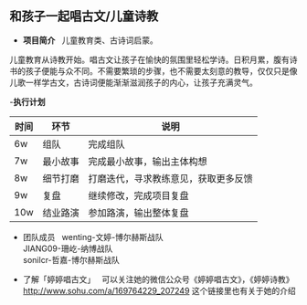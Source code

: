## 和孩子一起唱古文/儿童诗教
- **项目简介**  
儿童教育类、古诗词启蒙。 

儿童教育从诗教开始。唱古文让孩子在愉快的氛围里轻松学诗。日积月累，腹有诗书的孩子便能与众不同。不需要繁琐的步骤，也不需要太刻意的教导，仅仅只是像儿歌一样学古文，古诗词便能渐渐滋润孩子的内心，让孩子充满灵气。

-**执行计划**

时间|环节|说明
-----|-----|-----
6w |组队|完成组队
7w |最小故事|完成最小故事，输出主体构想
8w |细节打磨|打磨迭代，寻求教练意见，获取更多反馈
9w |复盘|继续修改，完成项目复盘
10w |结业路演|参加路演，输出整体复盘

- 团队成员  
wenting-文婷-博尔赫斯战队  
JIANG09-珊屹-纳博战队  
sonilcr-哲嘉-博尔赫斯战队


- 了解「婷婷唱古文」  
可以关注她的微信公众号《婷婷唱古文》，《婷婷诗教》  
http://www.sohu.com/a/169764229_207249 这个链接里也有关于她的介绍
